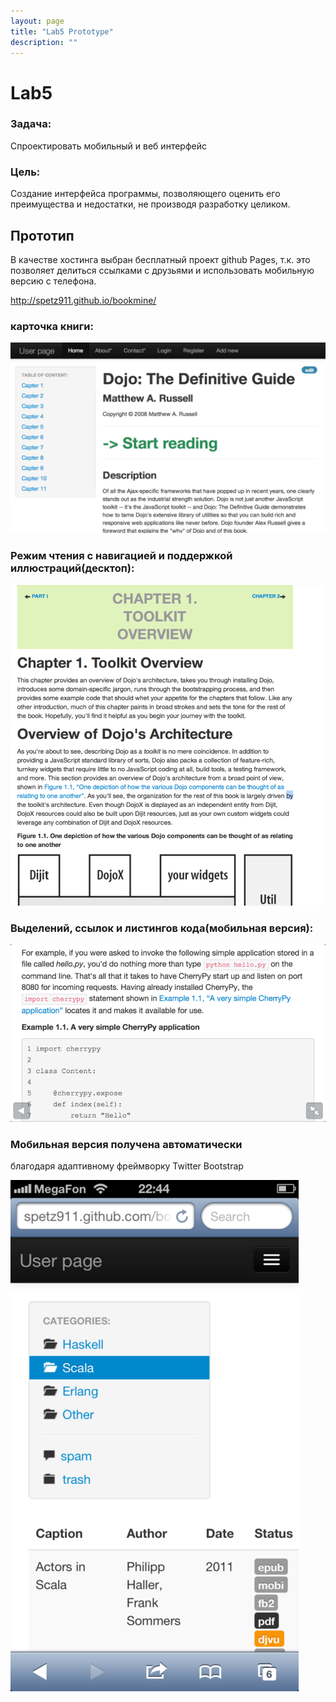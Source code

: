 ```yaml
---
layout: page
title: "Lab5 Prototype"
description: ""
---
```


Lab5
====


### Задача:

Спроектировать мобильный и веб интерфейс

### Цель:

Создание интерфейса программы, позволяющего оценить его преимущества и
недостатки, не производя разработку целиком.

Прототип
---------

В качестве хостинга выбран бесплатный проект github Pages, т.к. это
позволяет делиться ссылками с друзьями и использовать мобильную версию с
телефона.

http://spetz911.github.io/bookmine/

### карточка книги:

![droppedImage-1.png](images/droppedImage-1.png)


### Режим чтения с навигацией и поддержкой иллюстраций(десктоп):

![droppedImage-2.png](images/droppedImage-2.png)


### Выделений, ссылок и листингов кода(мобильная версия):

![droppedImage-3.png](images/droppedImage-3.png)

### Мобильная версия получена автоматически
благодаря адаптивному фреймворку Twitter Bootstrap

![droppedImage-4.png](images/droppedImage-4.png)



